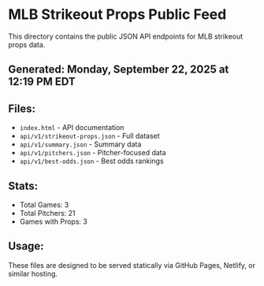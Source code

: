 # MLB Strikeout Props Public Feed

This directory contains the public JSON API endpoints for MLB strikeout props data.

## Generated: Monday, September 22, 2025 at 12:19 PM EDT

## Files:
- `index.html` - API documentation
- `api/v1/strikeout-props.json` - Full dataset
- `api/v1/summary.json` - Summary data
- `api/v1/pitchers.json` - Pitcher-focused data  
- `api/v1/best-odds.json` - Best odds rankings

## Stats:
- Total Games: 3
- Total Pitchers: 21
- Games with Props: 3

## Usage:
These files are designed to be served statically via GitHub Pages, Netlify, or similar hosting.
